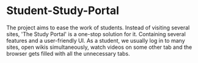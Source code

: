 # Student-Study-Portal
The project aims to ease the work of students. Instead of visiting several sites, 'The Study Portal' is a one-stop solution for it. Containing several features and a user-friendly UI. As a student, we usually log in to many sites, open wikis simultaneously, watch videos on some other tab and the browser gets filled with all the unnecessary tabs.
